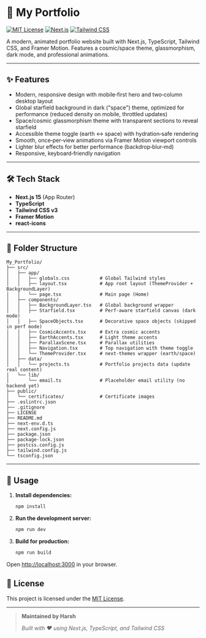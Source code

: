 # 🚀 My Portfolio

[![MIT License](https://img.shields.io/badge/license-MIT-blue.svg)](LICENSE)
[![Next.js](https://img.shields.io/badge/Next.js-15-blue?logo=next.js)](https://nextjs.org/)
[![Tailwind CSS](https://img.shields.io/badge/TailwindCSS-v3-38bdf8?logo=tailwindcss)](https://tailwindcss.com/)

A modern, animated portfolio website built with Next.js, TypeScript, Tailwind CSS, and Framer Motion. Features a cosmic/space theme, glassmorphism, dark mode, and professional animations.

---

## ✨ Features
- Modern, responsive design with mobile‑first hero and two‑column desktop layout
- Global starfield background in dark ("space") theme, optimized for performance (reduced density on mobile, throttled updates)
- Space/cosmic glassmorphism theme with transparent sections to reveal starfield
- Accessible theme toggle (earth ↔ space) with hydration‑safe rendering
- Smooth, once‑per‑view animations via Framer Motion viewport controls
- Lighter blur effects for better performance (backdrop‑blur‑md)
- Responsive, keyboard‑friendly navigation

---

## 🛠️ Tech Stack
- **Next.js 15** (App Router)
- **TypeScript**
- **Tailwind CSS v3**
- **Framer Motion**
- **react-icons**

---

## 📁 Folder Structure

```
My_Portfolio/
├── src/
│   ├── app/
│   │   ├── globals.css           # Global Tailwind styles
│   │   ├── layout.tsx            # App root layout (ThemeProvider + BackgroundLayer)
│   │   └── page.tsx              # Main page (Home)
│   ├── components/
│   │   ├── BackgroundLayer.tsx   # Global background wrapper
│   │   ├── Starfield.tsx         # Perf‑aware starfield canvas (dark mode)
│   │   ├── SpaceObjects.tsx      # Decorative space objects (skipped in perf mode)
│   │   ├── CosmicAccents.tsx     # Extra cosmic accents
│   │   ├── EarthAccents.tsx      # Light theme accents
│   │   ├── ParallaxScene.tsx     # Parallax utilities
│   │   ├── Navigation.tsx        # Top navigation with theme toggle
│   │   └── ThemeProvider.tsx     # next-themes wrapper (earth/space)
│   ├── data/
│   │   └── projects.ts           # Portfolio projects data (update real content)
│   └── lib/
│       └── email.ts              # Placeholder email utility (no backend yet)
├── public/
│   └── certificates/             # Certificate images
├── .eslintrc.json
├── .gitignore
├── LICENSE
├── README.md
├── next-env.d.ts
├── next.config.js
├── package.json
├── package-lock.json
├── postcss.config.js
├── tailwind.config.js
└── tsconfig.json
```

---

## 🚦 Usage

1. **Install dependencies:**
   ```bash
   npm install
   ```
2. **Run the development server:**
   ```bash
   npm run dev
   ```
3. **Build for production:**
   ```bash
   npm run build
   ```

Open [http://localhost:3000](http://localhost:3000) in your browser.

## 📄 License

This project is licensed under the [MIT License](LICENSE).

---

> **Maintained by Harsh**
> 
> _Built with ❤️ using Next.js, TypeScript, and Tailwind CSS_
